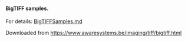#### BigTIFF samples.  

For details: [BigTIFFSamples.md](BigTIFFSamples.md)

Downloaded from https://www.awaresystems.be/imaging/tiff/bigtiff.html